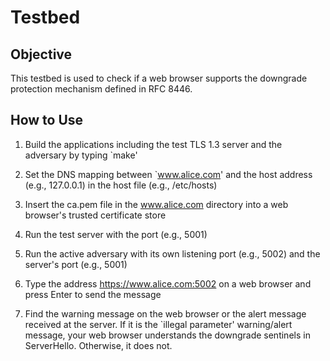 # Testbed

## Objective
This testbed is used to check if a web browser supports the downgrade protection mechanism defined in RFC 8446.

## How to Use
1. Build the applications including the test TLS 1.3 server and the adversary by typing `make'

1. Set the DNS mapping between `www.alice.com' and the host address (e.g., 127.0.0.1) in the host file (e.g., /etc/hosts)

1. Insert the ca.pem file in the www.alice.com directory into a web browser's trusted certificate store

1. Run the test server with the port (e.g., 5001)

1. Run the active adversary with its own listening port (e.g., 5002) and the server's port (e.g., 5001)

1. Type the address https://www.alice.com:5002 on a web browser and press Enter to send the message

1. Find the warning message on the web browser or the alert message received at the server. If it is the `illegal parameter' warning/alert message, your web browser understands the downgrade sentinels in ServerHello. Otherwise, it does not.
